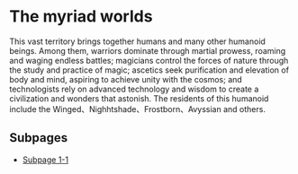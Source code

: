 # The myriad worlds


This vast territory brings together humans and many other humanoid beings. Among them, warriors dominate through martial prowess, roaming and waging endless battles; magicians control the forces of nature through the study and practice of magic; ascetics seek purification and elevation of body and mind, aspiring to achieve unity with the cosmos; and technologists rely on advanced technology and wisdom to create a civilization and wonders that astonish. The residents of this humanoid  include the Winged、Nighhtshade、Frostborn、Avyssian and others.

## Subpages

- [Subpage 1-1](subpage1_1.md)

